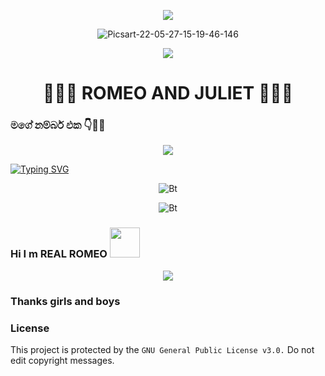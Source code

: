 <div align="center">
  <p align="center">
<img src= "https://camo.githubusercontent.com/71b837571c48af3aa60a73dbc9d5936aa359d78efbfa8a6743cbbbc16b80ef4d/68747470733a2f2f63646e2e646973636f72646170702e636f6d2f6174746163686d656e74732f3830353930323039333930363630383138362f3830353931333937323533353539303932322f74656e6f722e676966"/>
</p>
  <img src="https://i.ibb.co/TcDXQGv/Picsart-22-05-27-15-19-46-146.jpg" alt="Picsart-22-05-27-15-19-46-146" border="0"></a>
  <p align="center">
<img src= "https://camo.githubusercontent.com/71b837571c48af3aa60a73dbc9d5936aa359d78efbfa8a6743cbbbc16b80ef4d/68747470733a2f2f63646e2e646973636f72646170702e636f6d2f6174746163686d656e74732f3830353930323039333930363630383138362f3830353931333937323533353539303932322f74656e6f722e676966"/>
</p>
  <h1>🧚‍♂️💖 ROMEO AND JULIET 💖🧚‍♂️</h1>
</div>

### මගේ නම්බර් එක 👇🍃🌼

</a>
  </p>
 <p align="center">
  <a href="https://wa.me/94704296532">
    <img src="https://img.shields.io/badge/Contact%20Me%20On%20Whatsapp-ROMEO%20AND%20JULIET-purple&style=plastic">

[![Typing SVG](https://readme-typing-svg.herokuapp.com?font=&color=%2331F7EA&center=true&lines=WELCOME+TO+MY+GITHUB;HI%2CI+am+REAL+ROMEO;Github+Tool+Maker;Simple+Application+Developer;Subscribe;Join+Our+Groups;THANK+YOU+FOR+VISIT+MY+GITHUB)](https://git.io/typing-svg) <br> 

<p align="center"><img src="https://user-images.githubusercontent.com/49580304/110319833-47367180-7fc4-11eb-87a7-392509eca9d7.gif" alt="Bt">

<p align="center"><img src="https://user-images.githubusercontent.com/49580304/110318584-81067880-7fc2-11eb-8391-152d308e7f2b.gif" alt="Bt">

### Hi I m REAL ROMEO&nbsp;<a href="Hello"><img src="https://raw.githubusercontent.com/TOXIC-DEVIL/TOXIC-DEVIL/TOXIC-DEVIL-OFFICIAL/media/Hi.gif" width="48px"></a>

<p align="center">
<img src= "https://camo.githubusercontent.com/71b837571c48af3aa60a73dbc9d5936aa359d78efbfa8a6743cbbbc16b80ef4d/68747470733a2f2f63646e2e646973636f72646170702e636f6d2f6174746163686d656e74732f3830353930323039333930363630383138362f3830353931333937323533353539303932322f74656e6f722e676966"/>
</p>
 

### Thanks girls and boys 

### License
This project is protected by the `GNU General Public License v3.0.`
Do not edit copyright messages.

